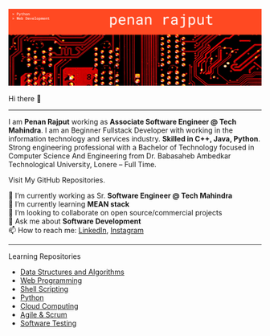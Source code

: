 ![Background](Background.jpg)

Hi there 👋
___



I am **Penan Rajput** working as **Associate Software Engineer @ Tech Mahindra**. I am an Beginner Fullstack Developer with working in the information technology and services industry. **Skilled in C++, Java, Python**. Strong engineering professional with a Bachelor of Technology focused in Computer Science And Engineering from Dr. Babasaheb Ambedkar Technological University, Lonere – Full Time.

Visit My GitHub Repositories.

🔭 I’m currently working as Sr. **Software Engineer @ Tech Mahindra** \
🌱 I’m currently learning **MEAN stack** \
👯 I’m looking to collaborate on open source/commercial projects \
💬 Ask me about **Software Development** \
📫 How to reach me: [LinkedIn](https://www.linkedin.com/in/penanrajput/), [Instagram](https://www.instagram.com/penan_rajput/) 

---
Learning Repositories
* [Data Structures and Algorithms]()
* [Web Programming]()
* [Shell Scripting]()
* [Python](domains/python.md)
* [Cloud Computing]()
* [Agile & Scrum]()
* [Software Testing]()
